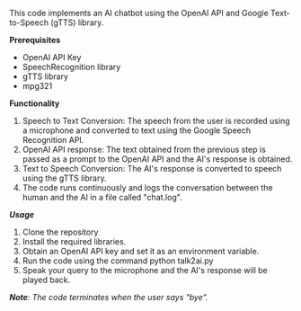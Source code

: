 This code implements an AI chatbot using the OpenAI API and Google Text-to-Speech (gTTS) library.

**Prerequisites**

- OpenAI API Key
- SpeechRecognition library
- gTTS library
- mpg321

**Functionality**

1. Speech to Text Conversion: The speech from the user is recorded using a microphone and converted to text using the Google Speech Recognition API.
2. OpenAI API response: The text obtained from the previous step is passed as a prompt to the OpenAI API and the AI's response is obtained.
3. Text to Speech Conversion: The AI's response is converted to speech using the gTTS library.
4. The code runs continuously and logs the conversation between the human and the AI in a file called "chat.log".

***Usage***

1. Clone the repository
2. Install the required libraries.
3. Obtain an OpenAI API key and set it as an environment variable.
4. Run the code using the command python talk2ai.py
5. Speak your query to the microphone and the AI's response will be played back.


***Note**: The code terminates when the user says "bye".*
